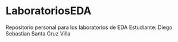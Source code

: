 # LaboratoriosEDA

Repositorio personal para los laboratorios de EDA
Estudiante: Diego Sebastian Santa Cruz Villa